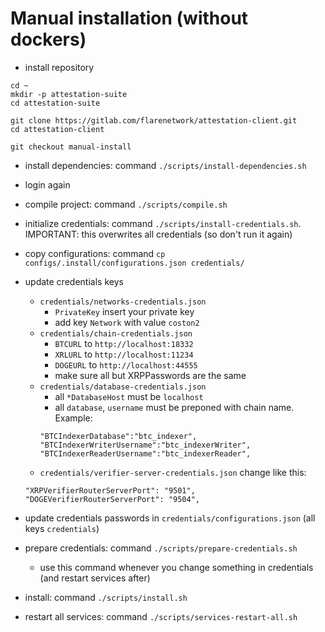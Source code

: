 # Manual installation (without dockers)

- install repository
```
cd ~
mkdir -p attestation-suite
cd attestation-suite

git clone https://gitlab.com/flarenetwork/attestation-client.git
cd attestation-client

git checkout manual-install
```

- install dependencies: command `./scripts/install-dependencies.sh`

- login again

- compile project: command `./scripts/compile.sh`

- initialize credentials: command `./scripts/install-credentials.sh`. IMPORTANT: this overwrites all credentials (so don't run it again) 
- copy configurations: command `cp configs/.install/configurations.json credentials/`

- update credentials keys
    - `credentials/networks-credentials.json`
        - `PrivateKey` insert your private key
        - add key `Network` with value `coston2`
    - `credentials/chain-credentials.json`
        - `BTCURL` to `http://localhost:18332`
        - `XRLURL` to `http://localhost:11234` 
        - `DOGEURL` to `http://localhost:44555`
        - make sure all but XRPPasswords are the same
    - `credentials/database-credentials.json`
        - all `*DatabaseHost` must be `localhost`
        - all `database`, `username` must be preponed with chain name. Example:
        ```
        "BTCIndexerDatabase":"btc_indexer",
        "BTCIndexerWriterUsername":"btc_indexerWriter",
        "BTCIndexerReaderUsername":"btc_indexerReader",
        ```
    - `credentials/verifier-server-credentials.json` change like this:
    ```
    "XRPVerifierRouterServerPort": "9501",
    "DOGEVerifierRouterServerPort": "9504",    
    ```
- update credentials passwords in `credentials/configurations.json` (all keys `credentials`)
- prepare credentials: command `./scripts/prepare-credentials.sh` 
    - use this command whenever you change something in credentials (and restart services after)

- install: command `./scripts/install.sh`

- restart all services: command `./scripts/services-restart-all.sh`